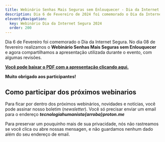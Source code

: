 ```yaml
---
title: Webinário Senhas Mais Seguras sem Enlouquecer - Dia da Internet Segura 2024
description: Dia 6 de Fevereiro de 2024 foi comemorado o Dia da Internet Segura. No dia 08, realizamos o Webinário Senhas Mais Seguras sem Enlouquecer e agora compartilhamos a apresentação utilizada durante o evento, com algumas revisões.
eleventyNavigation:
  key: Webinário Dia da Internet Segura 2024
  order: 200
---
```


Dia 6 de Fevereiro foi comemorado o Dia da Internet Segura. No dia 08 de fevereiro realizamos o **Webinário Senhas Mais Seguras sem Enlouquecer** e agora compartilhamos a apresentação utilizada durante o evento, com algumas revisões.

**[Você pode baixar o PDF com a apresentação clicando aqui.](../baixaveis/senhas-mais-seguras.pdf)**

**Muito obrigado aos participantes!**

## Como participar dos próximos webinarios

Para ficar por dentro dos próximos webinários, novidades e notícias, você pode assinar nosso boletim (_newsletter_).  Você só precisar enviar um email para o endereço **_tecnologiahumanista{arroba}proton.me_**

Para preservar um pouquinho mais de sua privacidade, nós não rastreamos se você clica ou abre nossas mensagen, e não guardamos nenhum dado além do seu endereço de email.

